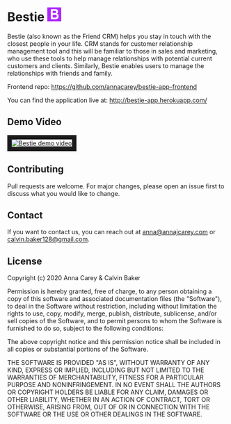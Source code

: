 # Bestie ![logo](https://github.com/annacarey/bestie-app-frontend/blob/master/images/icons/favicon-32x32.png?raw=true "logo")

Bestie (also known as the Friend CRM) helps you stay in touch with the closest people in your life. CRM stands for customer relationship management tool and this will be familiar to those in sales and marketing, who use these tools to help manage relationships with potential current customers and clients. Similarly, Bestie enables users to manage the relationships with friends and family.

Frontend repo: https://github.com/annacarey/bestie-app-frontend

You can find the application live at: http://bestie-app.herokuapp.com/

## Demo Video

<a href="http://www.youtube.com/watch?feature=player_embedded&v=DqGg3ela93s
" target="_blank"><img src="http://img.youtube.com/vi/DqGg3ela93s/0.jpg" 
alt="Bestie demo video" width="240" height="180" border="10" /></a>

## Contributing
Pull requests are welcome. For major changes, please open an issue first to discuss what you would like to change.

## Contact
If you want to contact us, you can reach out at anna@annajcarey.com or calvin.baker128@gmail.com.

## License

Copyright (c) 2020 Anna Carey & Calvin Baker

Permission is hereby granted, free of charge, to any person obtaining a copy
of this software and associated documentation files (the "Software"), to deal
in the Software without restriction, including without limitation the rights
to use, copy, modify, merge, publish, distribute, sublicense, and/or sell
copies of the Software, and to permit persons to whom the Software is
furnished to do so, subject to the following conditions:

The above copyright notice and this permission notice shall be included in all
copies or substantial portions of the Software.

THE SOFTWARE IS PROVIDED "AS IS", WITHOUT WARRANTY OF ANY KIND, EXPRESS OR
IMPLIED, INCLUDING BUT NOT LIMITED TO THE WARRANTIES OF MERCHANTABILITY,
FITNESS FOR A PARTICULAR PURPOSE AND NONINFRINGEMENT. IN NO EVENT SHALL THE
AUTHORS OR COPYRIGHT HOLDERS BE LIABLE FOR ANY CLAIM, DAMAGES OR OTHER
LIABILITY, WHETHER IN AN ACTION OF CONTRACT, TORT OR OTHERWISE, ARISING FROM,
OUT OF OR IN CONNECTION WITH THE SOFTWARE OR THE USE OR OTHER DEALINGS IN THE
SOFTWARE.
